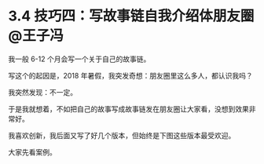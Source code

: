# 3.4 技巧四：写故事链自我介绍体朋友圈 @王子冯

我一般 6-12 个月会写一个关于自己的故事链。

写这个的起因是，2018 年暑假，我突发奇想：朋友圈里这么多人，都认识我吗？

我突然发现：不一定。

于是我就想着，不如把自己的故事写成故事链发在朋友圈让大家看，没想到效果非常好。

我喜欢创新，我后面又写了好几个版本，但始终是下图这些版本最受欢迎。

大家先看案例。